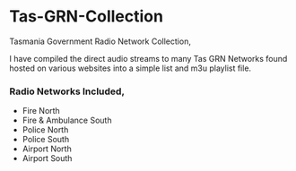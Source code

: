 # Tas-GRN-Collection
Tasmania Government Radio Network Collection,    

I have compiled the direct audio streams to many Tas GRN Networks found hosted on various websites into a simple list and m3u playlist file.     
    
### Radio Networks Included,      
- Fire North   
- Fire & Ambulance South   
- Police North   
- Police South   
- Airport North
- Airport South
